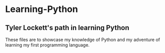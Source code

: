 # Learning-Python
Tyler Lockett's path in learning Python
------------------------------------------------
These files are to showcase my knowledge of Python and my adventure of learning my first programming language.
